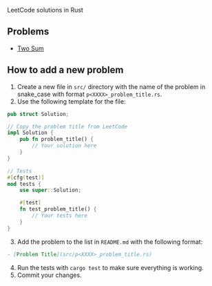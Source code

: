 LeetCode solutions in Rust

## Problems

- [Two Sum](src/problems/p0001_two_sum.rs)

## How to add a new problem

1. Create a new file in `src/` directory with the name of the problem in snake_case with format
   `p<XXXX>_problem_title.rs`.
2. Use the following template for the file:

```rust
pub struct Solution;

// Copy the problem title from LeetCode
impl Solution {
    pub fn problem_title() {
        // Your solution here
    }
}

// Tests
#[cfg(test)]
mod tests {
    use super::Solution;

    #[test]
    fn test_problem_title() {
        // Your tests here
    }
}
```

3. Add the problem to the list in `README.md` with the following format:

```markdown
- [Problem Title](src/p<XXXX>_problem_title.rs)
```

4. Run the tests with `cargo test` to make sure everything is working.
5. Commit your changes.
